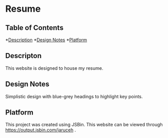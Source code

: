# Resume

## Table of Contents
*[Description](#descripton)
*[Design Notes](#design-notes)
*[Platform](#platform)

## Descripton
This website is designed to house my resume. 

## Design Notes
Simplistic design with blue-grey headings to highlight key points.

## Platform
This project was created using JSBin. This website can be viewed through https://output.jsbin.com/jaruceh .




